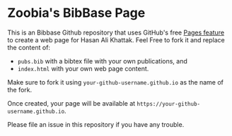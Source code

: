 # Zoobia's BibBase Page

This is an Bibbase Github repository that uses GitHub's free [Pages feature](https://pages.github.com/) to create a web page for Hasan Ali Khattak. 
Feel Free to fork it and replace the content of:
- `pubs.bib` with a bibtex file with your own publications, and
- `index.html` with your own web page content.

Make sure to fork it using `your-github-username.github.io` as the name of the fork.

Once created, your page will be available at `https://your-github-username.github.io`.

Please file an issue in this repository if you have any trouble.
